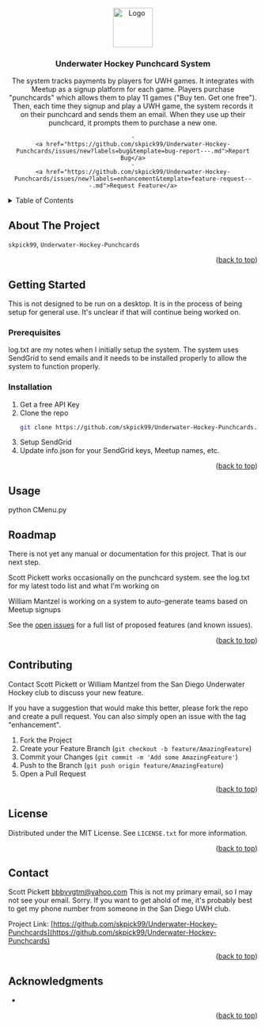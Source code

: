 <!-- PROJECT LOGO -->
<br />
<div align="center">
  <a href="https://github.com/skpick99/Underwater-Hockey-Punchcards">
    <img src="images/logo.png" alt="Logo" width="80" height="80">
  </a>

<h3 align="center">Underwater Hockey Punchcard System</h3>

  <p align="center">
    The system tracks payments by players for UWH games. It integrates with Meetup as a signup platform for each game.
    Players purchase "punchcards" which allows them to play 11 games ("Buy ten. Get one free"). Then, each time they 
    signup and play a UWH game, the system records it on their punchcard and sends them an email. When they use up
    their punchcard, it prompts them to purchase a new one.
    <br />

    ·
    <a href="https://github.com/skpick99/Underwater-Hockey-Punchcards/issues/new?labels=bug&template=bug-report---.md">Report Bug</a>
    ·
    <a href="https://github.com/skpick99/Underwater-Hockey-Punchcards/issues/new?labels=enhancement&template=feature-request---.md">Request Feature</a>
  </p>
</div>



<!-- TABLE OF CONTENTS -->
<details>
  <summary>Table of Contents</summary>
  <ol>
    <li>
      <a href="#about-the-project">About The Project</a>
    </li>
    <li>
      <a href="#getting-started">Getting Started</a>
      <ul>
        <li><a href="#prerequisites">Prerequisites</a></li>
        <li><a href="#installation">Installation</a></li>
      </ul>
    </li>
    <li><a href="#usage">Usage</a></li>
    <li><a href="#roadmap">Roadmap</a></li>
    <li><a href="#contributing">Contributing</a></li>
    <li><a href="#license">License</a></li>
    <li><a href="#contact">Contact</a></li>
    <li><a href="#acknowledgments">Acknowledgments</a></li>
  </ol>
</details>



<!-- ABOUT THE PROJECT -->
## About The Project

 `skpick99`, `Underwater-Hockey-Punchcards`

<p align="right">(<a href="#readme-top">back to top</a>)</p>


<!-- GETTING STARTED -->
## Getting Started

This is not designed to be run on a desktop. It is in the process of being setup for general use. It's unclear if that will continue being worked on.

### Prerequisites

log.txt are my notes when I initially setup the system. 
The system uses SendGrid to send emails and it needs to be installed properly to allow the system to function properly. 

### Installation

1. Get a free API Key
2. Clone the repo
   ```sh
   git clone https://github.com/skpick99/Underwater-Hockey-Punchcards.git
   ```
3. Setup SendGrid
4. Update info.json for your SendGrid keys, Meetup names, etc.

<p align="right">(<a href="#readme-top">back to top</a>)</p>



<!-- USAGE EXAMPLES -->
## Usage

python CMenu.py


<!-- ROADMAP -->
## Roadmap

There is not yet any manual or documentation for this project. That is our next step.

Scott Pickett works occasionally on the punchcard system.
see the log.txt for my latest todo list and what I'm working on

William Mantzel is working on a system to auto-generate teams based on Meetup signups

See the [open issues](https://github.com/skpick99/Underwater-Hockey-Punchcards/issues) for a full list of proposed features (and known issues).

<p align="right">(<a href="#readme-top">back to top</a>)</p>



<!-- CONTRIBUTING -->
## Contributing

Contact Scott Pickett or William Mantzel from the San Diego Underwater Hockey club to discuss your new feature.

If you have a suggestion that would make this better, please fork the repo and create a pull request. You can also simply open an issue with the tag "enhancement".

1. Fork the Project
2. Create your Feature Branch (`git checkout -b feature/AmazingFeature`)
3. Commit your Changes (`git commit -m 'Add some AmazingFeature'`)
4. Push to the Branch (`git push origin feature/AmazingFeature`)
5. Open a Pull Request

<p align="right">(<a href="#readme-top">back to top</a>)</p>



<!-- LICENSE -->
## License

Distributed under the MIT License. See `LICENSE.txt` for more information.

<p align="right">(<a href="#readme-top">back to top</a>)</p>



<!-- CONTACT -->
## Contact

Scott Pickett  bbbvvgtm@yahoo.com
This is not my primary email, so I may not see your email. Sorry. 
If you want to get ahold of me, it's probably best to get my phone number from someone in the San Diego UWH club.

Project Link: [https://github.com/skpick99/Underwater-Hockey-Punchcards](https://github.com/skpick99/Underwater-Hockey-Punchcards)

<p align="right">(<a href="#readme-top">back to top</a>)</p>



<!-- ACKNOWLEDGMENTS -->
## Acknowledgments

* []()

<p align="right">(<a href="#readme-top">back to top</a>)</p>



<!-- MARKDOWN LINKS & IMAGES -->
<!-- https://www.markdownguide.org/basic-syntax/#reference-style-links -->
[contributors-shield]: https://img.shields.io/github/contributors/skpick99/Underwater-Hockey-Punchcards.svg?style=for-the-badge
[contributors-url]: https://github.com/skpick99/Underwater-Hockey-Punchcards/graphs/contributors
[forks-shield]: https://img.shields.io/github/forks/skpick99/Underwater-Hockey-Punchcards.svg?style=for-the-badge
[forks-url]: https://github.com/skpick99/Underwater-Hockey-Punchcards/network/members
[stars-shield]: https://img.shields.io/github/stars/skpick99/Underwater-Hockey-Punchcards.svg?style=for-the-badge
[stars-url]: https://github.com/skpick99/Underwater-Hockey-Punchcards/stargazers
[issues-shield]: https://img.shields.io/github/issues/skpick99/Underwater-Hockey-Punchcards.svg?style=for-the-badge
[issues-url]: https://github.com/skpick99/Underwater-Hockey-Punchcards/issues
[license-shield]: https://img.shields.io/github/license/skpick99/Underwater-Hockey-Punchcards.svg?style=for-the-badge
[license-url]: https://github.com/skpick99/Underwater-Hockey-Punchcards/blob/master/LICENSE.txt
[linkedin-shield]: https://img.shields.io/badge/-LinkedIn-black.svg?style=for-the-badge&logo=linkedin&colorB=555
[linkedin-url]: https://linkedin.com/in/linkedin_username
[product-screenshot]: images/screenshot.png
[Next.js]: https://img.shields.io/badge/next.js-000000?style=for-the-badge&logo=nextdotjs&logoColor=white
[Next-url]: https://nextjs.org/
[React.js]: https://img.shields.io/badge/React-20232A?style=for-the-badge&logo=react&logoColor=61DAFB
[React-url]: https://reactjs.org/
[Vue.js]: https://img.shields.io/badge/Vue.js-35495E?style=for-the-badge&logo=vuedotjs&logoColor=4FC08D
[Vue-url]: https://vuejs.org/
[Angular.io]: https://img.shields.io/badge/Angular-DD0031?style=for-the-badge&logo=angular&logoColor=white
[Angular-url]: https://angular.io/
[Svelte.dev]: https://img.shields.io/badge/Svelte-4A4A55?style=for-the-badge&logo=svelte&logoColor=FF3E00
[Svelte-url]: https://svelte.dev/
[Laravel.com]: https://img.shields.io/badge/Laravel-FF2D20?style=for-the-badge&logo=laravel&logoColor=white
[Laravel-url]: https://laravel.com
[Bootstrap.com]: https://img.shields.io/badge/Bootstrap-563D7C?style=for-the-badge&logo=bootstrap&logoColor=white
[Bootstrap-url]: https://getbootstrap.com
[JQuery.com]: https://img.shields.io/badge/jQuery-0769AD?style=for-the-badge&logo=jquery&logoColor=white
[JQuery-url]: https://jquery.com 

